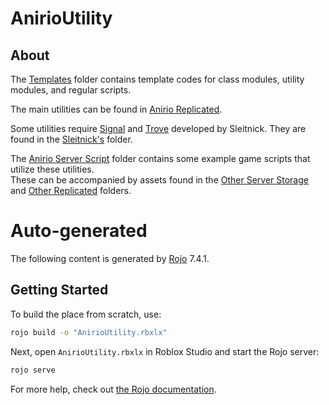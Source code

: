 # AnirioUtility

## About

The [Templates](/src/_Templates/) folder contains template codes for class modules, utility modules, and regular scripts.

The main utilities can be found in [Anirio Replicated](/src/AnirioReplicated/).

Some utilities require [Signal](https://sleitnick.github.io/RbxUtil/api/Signal/) and [Trove](https://sleitnick.github.io/RbxUtil/api/Trove/) developed by Sleitnick. They are found in the [Sleitnick's](/src/OtherReplicated/Sleitnick's/) folder.

The [Anirio Server Script](/src/AnirioServerScript/) folder contains some example game scripts that utilize these utilities.<br>
These can be accompanied by assets found in the [Other Server Storage](/src/OtherServerStorage/) and [Other Replicated](/src/OtherReplicated/) folders.

# Auto-generated

The following content is generated by [Rojo](https://github.com/rojo-rbx/rojo) 7.4.1.

## Getting Started

To build the place from scratch, use:

```bash
rojo build -o "AnirioUtility.rbxlx"
```

Next, open `AnirioUtility.rbxlx` in Roblox Studio and start the Rojo server:

```bash
rojo serve
```

For more help, check out [the Rojo documentation](https://rojo.space/docs).